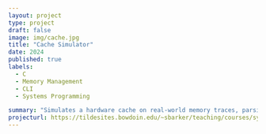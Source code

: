 ```yaml
---
layout: project
type: project
draft: false
image: img/cache.jpg
title: "Cache Simulator"
date: 2024
published: true
labels:
  - C
  - Memory Management
  - CLI
  - Systems Programming

summary: "Simulates a hardware cache on real-world memory traces, parsing for hits and misses. Implemented using an LRU replacement policy."
projecturl: https://tildesites.bowdoin.edu/~sbarker/teaching/courses/systems/24spring/lab5.php
---
```

